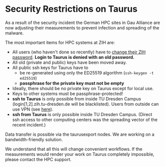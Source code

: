 # Security Restrictions on Taurus

As a result of the security incident the German HPC sites in Gau Alliance are now adjusting their
measurements to prevent infection and spreading of the malware.

The most important items for HPC systems at ZIH are:

- All users (who haven't done so recently) have to
  [change their ZIH password](https://selfservice.zih.tu-dresden.de/l/index.php/pswd/change_zih_password).
  **Login to Taurus is denied with an old password.**
- All old (private and public) keys have been moved away.
- All public ssh keys for Taurus have to
  - be re-generated using only the ED25519 algorithm (`ssh-keygen -t ed25519`)
  - **passphrase for the private key must not be empty**
- Ideally, there should be no private key on Taurus except for local use.
- Keys to other systems must be passphrase-protected!
- **ssh to Taurus** is only possible from inside TU Dresden Campus
  (login\[1,2\].zih.tu-dresden.de will be blacklisted). Users from outside can use VPN (see
  [here](https://tu-dresden.de/zih/dienste/service-katalog/arbeitsumgebung/zugang_datennetz/vpn)).
- **ssh from Taurus** is only possible inside TU Dresden Campus.
  (Direct ssh access to other computing centers was the spreading vector of the recent incident.)

Data transfer is possible via the taurusexport nodes. We are working on a bandwidth-friendly
solution.

We understand that all this will change convenient workflows. If the measurements would render your
work on Taurus completely impossible, please contact the HPC support.
